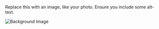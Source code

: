 Replace this with an image, like your photo. Ensure you include some alt-text.

![Background Image](https://images.app.goo.gl/6om5mcSSm64Zocuo8)
